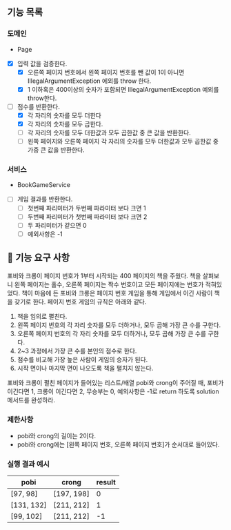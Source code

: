 ## 기능 목록
### 도메인
- Page
- [x] 입력 값을 검증한다.
  - [x] 오른쪽 페이지 번호에서 왼쪽 페이지 번호를 뺀 값이 1이 아니면 IllegalArgumentException 에외를 throw 한다.
  - [x] 1 이하혹은 400이상의 숫자가 포함되면 IllegalArgumentException 예외를 throw한다.
- [ ] 점수를 반환한다.
  - [x] 각 자리의 숫자를 모두 더한다
  - [x] 각 자리의 숫자를 모두 곱한다.
  - [ ] 각 자리의 숫자를 모두 더한값과 모두 곱한값 중 큰 값을 반환한다.
  - [ ] 왼쪽 페이지와 오른쪽 페이지 각 자리의 숫자를 모두 더한값과 모두 곱한값 중 가증 큰 값을 반환한다.
### 서비스
- BookGameService
- [ ] 게임 결과를 반환한다.
  - [ ] 첫번째 파리미터가 두번째 파라미터 보다 크면 1
  - [ ] 두번째 파리미터가 첫번째 파라미터 보다 크면 2
  - [ ] 두 파리미터가 같으면 0
  - [ ] 예외사항은 -1

## 🚀 기능 요구 사항

포비와 크롱이 페이지 번호가 1부터 시작되는 400 페이지의 책을 주웠다. 책을 살펴보니 왼쪽 페이지는 홀수, 오른쪽 페이지는 짝수 번호이고 모든 페이지에는 번호가 적혀있었다. 책이 마음에 든 포비와 크롱은 페이지 번호 게임을 통해 게임에서 이긴 사람이 책을 갖기로 한다. 페이지 번호 게임의 규칙은 아래와 같다.

1. 책을 임의로 펼친다.
2. 왼쪽 페이지 번호의 각 자리 숫자를 모두 더하거나, 모두 곱해 가장 큰 수를 구한다.
3. 오른쪽 페이지 번호의 각 자리 숫자를 모두 더하거나, 모두 곱해 가장 큰 수를 구한다.
4. 2~3 과정에서 가장 큰 수를 본인의 점수로 한다.
5. 점수를 비교해 가장 높은 사람이 게임의 승자가 된다.
6. 시작 면이나 마지막 면이 나오도록 책을 펼치지 않는다.

포비와 크롱이 펼친 페이지가 들어있는 리스트/배열 pobi와 crong이 주어질 때, 포비가 이긴다면 1, 크롱이 이긴다면 2, 무승부는 0, 예외사항은 -1로 return 하도록 solution 메서드를 완성하라.

### 제한사항

- pobi와 crong의 길이는 2이다.
- pobi와 crong에는 [왼쪽 페이지 번호, 오른쪽 페이지 번호]가 순서대로 들어있다.

### 실행 결과 예시

| pobi | crong | result |
| --- | --- | --- |
| [97, 98] | [197, 198] | 0 |
| [131, 132] | [211, 212] | 1 |
| [99, 102] | [211, 212] | -1 |
